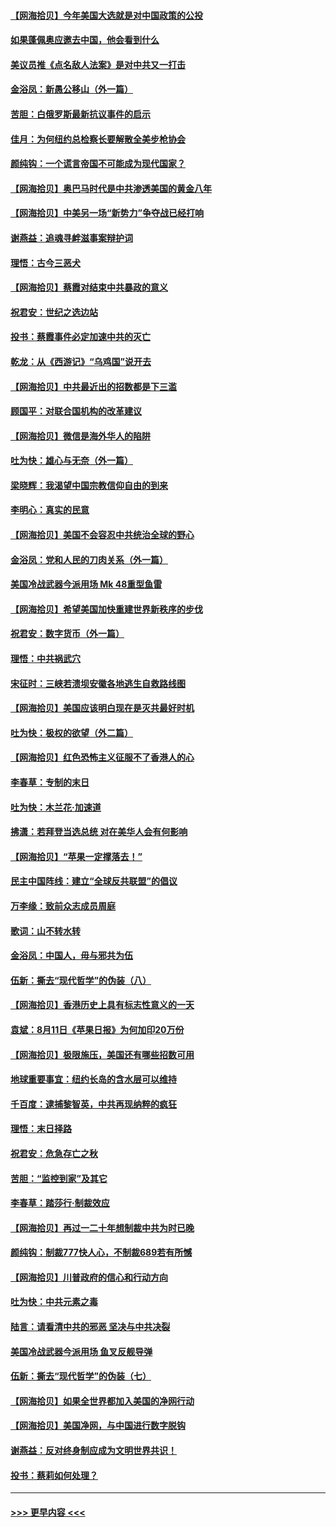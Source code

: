 #### [【网海拾贝】今年美国大选就是对中国政策的公投](../pages/nsc993/n12350973.md?t=08231651) 
#### [如果蓬佩奥应邀去中国，他会看到什么](../pages/nsc993/n12350945.md?t=08231651) 
#### [美议员推《点名敌人法案》是对中共又一打击](../pages/nsc993/n12350765.md?t=08231651) 
#### [金浴凤：新愚公移山（外一篇）](../pages/nsc993/n12350253.md?t=08231651) 
#### [苦胆：白俄罗斯最新抗议事件的启示](../pages/nsc993/n12349989.md?t=08231651) 
#### [佳月：为何纽约总检察长要解散全美步枪协会](../pages/nsc993/n12349939.md?t=08231651) 
#### [颜纯钩：一个谎言帝国不可能成为现代国家？](../pages/nsc993/n12349898.md?t=08231651) 
#### [【网海拾贝】奥巴马时代是中共渗透美国的黄金八年](../pages/nsc993/n12349284.md?t=08231651) 
#### [【网海拾贝】中美另一场“新势力”争夺战已经打响](../pages/nsc993/n12346998.md?t=08231651) 
#### [谢燕益：追魂寻衅滋事案辩护词](../pages/nsc993/n12346892.md?t=08231651) 
#### [理悟：古今三恶犬](../pages/nsc993/n12345190.md?t=08231651) 
#### [【网海拾贝】蔡霞对结束中共暴政的意义](../pages/nsc993/n12344263.md?t=08231651) 
#### [祝君安：世纪之选边站](../pages/nsc993/n12342382.md?t=08231651) 
#### [投书：蔡霞事件必定加速中共的灭亡](../pages/nsc993/n12341881.md?t=08231651) 
#### [乾龙：从《西游记》“乌鸡国”说开去](../pages/nsc993/n12341690.md?t=08231651) 
#### [【网海拾贝】中共最近出的招数都是下三滥](../pages/nsc993/n12341593.md?t=08231651) 
#### [顾国平：对联合国机构的改革建议](../pages/nsc993/n12339928.md?t=08231651) 
#### [【网海拾贝】微信是海外华人的陷阱](../pages/nsc993/n12338868.md?t=08231651) 
#### [吐为快：雄心与无奈（外一篇）](../pages/nsc993/n12338132.md?t=08231651) 
#### [梁晓辉：我渴望中国宗教信仰自由的到来](../pages/nsc993/n12336657.md?t=08231651) 
#### [李明心：真实的民意](../pages/nsc993/n12336089.md?t=08231651) 
#### [【网海拾贝】美国不会容忍中共统治全球的野心](../pages/nsc993/n12336063.md?t=08231651) 
#### [金浴凤：党和人民的刀肉关系（外一篇）](../pages/nsc993/n12335834.md?t=08231651) 
#### [美国冷战武器今派用场 Mk 48重型鱼雷](../pages/nsc993/n12335354.md?t=08231651) 
#### [【网海拾贝】希望美国加快重建世界新秩序的步伐](../pages/nsc993/n12334224.md?t=08231651) 
#### [祝君安：数字货币（外一篇）](../pages/nsc993/n12334186.md?t=08231651) 
#### [理悟：中共祸武穴](../pages/nsc993/n12333962.md?t=08231651) 
#### [宋征时：三峡若溃坝安徽各地逃生自救路线图](../pages/nsc993/n12332450.md?t=08231651) 
#### [【网海拾贝】美国应该明白现在是灭共最好时机](../pages/nsc993/n12332313.md?t=08231651) 
#### [吐为快：极权的欲望（外二篇）](../pages/nsc993/n12332089.md?t=08231651) 
#### [【网海拾贝】红色恐怖主义征服不了香港人的心](../pages/nsc993/n12329296.md?t=08231651) 
#### [李春草：专制的末日](../pages/nsc993/n12329079.md?t=08231651) 
#### [吐为快：木兰花‧加速道](../pages/nsc993/n12327366.md?t=08231651) 
#### [拂潇：若拜登当选总统 对在美华人会有何影响](../pages/nsc993/n12295996.md?t=08231651) 
#### [【网海拾贝】“苹果一定撑落去！”](../pages/nsc993/n12326784.md?t=08231651) 
#### [民主中国阵线：建立“全球反共联盟”的倡议](../pages/nsc993/n12324177.md?t=08231651) 
#### [万李缘：致前众志成员周庭](../pages/nsc993/n12324635.md?t=08231651) 
#### [歌词：山不转水转](../pages/nsc993/n12324599.md?t=08231651) 
#### [金浴凤：中国人，毋与邪共为伍](../pages/nsc993/n12324257.md?t=08231651) 
#### [伍新：撕去“现代哲学”的伪装（八）](../pages/nsc993/n12324188.md?t=08231651) 
#### [【网海拾贝】香港历史上具有标志性意义的一天](../pages/nsc993/n12324021.md?t=08231651) 
#### [袁斌：8月11日《苹果日报》为何加印20万份](../pages/nsc993/n12323955.md?t=08231651) 
#### [【网海拾贝】极限施压，美国还有哪些招数可用](../pages/nsc993/n12322512.md?t=08231651) 
#### [地球重要事宜：纽约长岛的含水层可以维持](../pages/nsc993/n12321844.md?t=08231651) 
#### [千百度：逮捕黎智英，中共再现纳粹的疯狂](../pages/nsc993/n12321777.md?t=08231651) 
#### [理悟：末日择路](../pages/nsc993/n12320812.md?t=08231651) 
#### [祝君安：危急存亡之秋](../pages/nsc993/n12320795.md?t=08231651) 
#### [苦胆：“监控到家”及其它](../pages/nsc993/n12320751.md?t=08231651) 
#### [李春草：踏莎行·制裁效应](../pages/nsc993/n12318290.md?t=08231651) 
#### [【网海拾贝】再过一二十年想制裁中共为时已晚](../pages/nsc993/n12318195.md?t=08231651) 
#### [颜纯钩：制裁777快人心，不制裁689若有所憾](../pages/nsc993/n12316912.md?t=08231651) 
#### [【网海拾贝】川普政府的信心和行动方向](../pages/nsc993/n12316673.md?t=08231651) 
#### [吐为快：中共元素之毒](../pages/nsc993/n12316547.md?t=08231651) 
#### [陆言：请看清中共的邪恶 坚决与中共决裂](../pages/nsc993/n12315784.md?t=08231651) 
#### [美国冷战武器今派用场 鱼叉反舰导弹](../pages/nsc993/n12316258.md?t=08231651) 
#### [伍新：撕去“现代哲学”的伪装（七）](../pages/nsc993/n12315846.md?t=08231651) 
#### [【网海拾贝】如果全世界都加入美国的净网行动](../pages/nsc993/n12315588.md?t=08231651) 
#### [【网海拾贝】美国净网，与中国进行数字脱钩](../pages/nsc993/n12312813.md?t=08231651) 
#### [谢燕益：反对终身制应成为文明世界共识！](../pages/nsc993/n12310465.md?t=08231651) 
#### [投书：蔡莉如何处理？](../pages/nsc993/n12310224.md?t=08231651) 

----
#### [ >>> 更早内容 <<< ](../indexes/nsc993-earlier.md)

